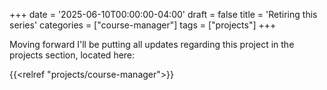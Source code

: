 +++
date = '2025-06-10T00:00:00-04:00'
draft = false
title = 'Retiring this series'
categories = ["course-manager"]
tags = ["projects"]
+++

Moving forward I'll be putting all updates regarding this project in the projects section, located here:

{{<relref "projects/course-manager">}}
